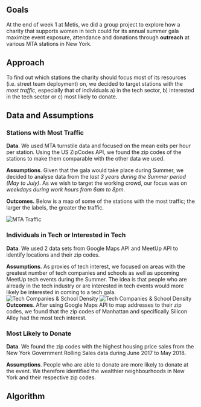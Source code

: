## Goals
At the end of week 1 at Metis, we did a group project to explore how a charity that supports women in tech could for its annual summer gala maximize event exposure, attendance and donations through **outreach** at various MTA stations in New York.

## Approach
To find out which stations the charity should focus most of its resources (i.e. street team deployment) on, we decided to target stations with the *most traffic*, especially that of individuals a) in the tech sector, b) interested in the tech sector or c) most likely to donate.

## Data and Assumptions

### Stations with Most Traffic

**Data**. We used MTA turnstile data and focused on the mean exits per hour per station. Using the US ZipCodes API, we found the zip codes of the stations to make them comparable with the other data we used.

**Assumptions**. Given that the gala would take place during Summer, we decided to analyse data from the *last 3 years during the Summer period (May to July)*. As we wish to target the working crowd, our focus was on *weekdays during work hours from 6am to 8pm*. 

**Outcomes.** Below is a map of some of the stations with the most traffic; the larger the labels, the greater the traffic.

![MTA Traffic](https://github.com/Karawkz/karawkz.github.io/blob/master/MTAtraffic.png?raw=true)

### Individuals in Tech or Interested in Tech

**Data**. We used 2 data sets from Google Maps API and MeetUp API to identify locations and their zip codes. 

**Assumptions**. As proxies of tech interest, we focused on areas with the greatest number of tech companies and schools as well as upcoming MeetUp tech events during the Summer. The idea is that people who are already in the tech industry or are interested in tech events would more likely be interested in coming to a tech gala.
![Tech Companies & School Density](https://github.com/Karawkz/karawkz.github.io/blob/master/TechInt1.png?raw=true)
![Tech Companies & School Density](https://github.com/Karawkz/karawkz.github.io/blob/master/TechInt2.png?raw=true)
**Outcomes**. After using Google Maps API to map addresses to their zip codes, we found that the zip codes of Manhattan and specifically Silicon Alley had the most tech interest.

### Most Likely to Donate

**Data**. We found the zip codes with the highest housing price sales from the New York Government Rolling Sales data during June 2017 to May 2018.

**Assumptions**. People who are able to donate are more likely to donate at the event. We therefore identified the wealthier neighbourhoods in New York and their respective zip codes. 

## Algorithm


